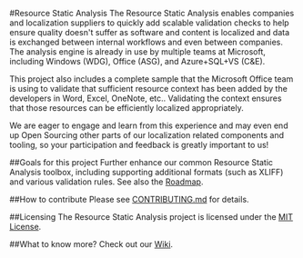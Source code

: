 #Resource Static Analysis
The Resource Static Analysis enables companies and localization suppliers to quickly add scalable validation checks to help ensure quality doesn't suffer as software and content is localized and data is exchanged between internal workflows and even between companies. The analysis engine is already in use by multiple teams at Microsoft, including Windows (WDG), Office (ASG), and Azure+SQL+VS (C&E).

This project also includes a complete sample that the Microsoft Office team is using to validate that sufficient resource context has been added by the developers in Word, Excel, OneNote, etc.. Validating the context ensures that those resources can be efficiently localized appropriately.

We are eager to engage and learn from this experience and may even end up Open Sourcing other parts of our localization related components and tooling, so your participation and feedback is greatly important to us!

##Goals for this project
Further enhance our common Resource Static Analysis toolbox, including supporting additional formats (such as XLIFF) and various validation rules. See also the [Roadmap](https://github.com/Microsoft/Resource-Static-Analysis/wiki/Roadmap).

##How to contribute
Please see [CONTRIBUTING.md](CONTRIBUTING.md) for details.

##Licensing
The Resource Static Analysis project is licensed under the [MIT License](LICENSE). 

##What to know more?
Check out our [Wiki](https://github.com/Microsoft/Resource-Static-Analysis/wiki).
